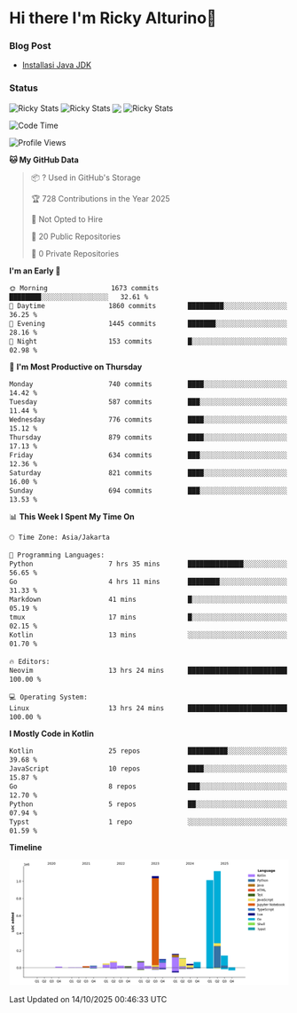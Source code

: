 # Hi there I'm Ricky Alturino👋

### Blog Post

<!-- BLOG-POST-LIST:START -->

- [Installasi Java JDK](https://onirutla.medium.com/installasi-java-jdk-ec701beeb5cb?source=rss-d9d81c918cc9------2)
<!-- BLOG-POST-LIST:END -->

### Status

<img align="center" alt="Ricky Stats" src="https://github-readme-stats.vercel.app/api?username=Alturino&theme=dark&show_icons=true&hide_border=false" />
<img align="center" alt="Ricky Stats" src="https://github-readme-stats.vercel.app/api/top-langs/?username=Alturino&theme=dark&show_icons=true&layout=compact"/>
<img align="center" width="640px" src="https://github-readme-stats.vercel.app/api/wakatime?username=Alturino&layout=compact&hide_border=true&theme=dark">
<img align="center" alt="Ricky Stats" src="https://leetcard.jacoblin.cool/alturino?border=0&radius=20&ext=activity"/>

<!--START_SECTION:waka-->
![Code Time](http://img.shields.io/badge/Code%20Time-1%2C474%20hrs%2028%20mins-blue)

![Profile Views](http://img.shields.io/badge/Profile%20Views-0-blue)

**🐱 My GitHub Data** 

> 📦 ? Used in GitHub's Storage 
 > 
> 🏆 728 Contributions in the Year 2025
 > 
> 🚫 Not Opted to Hire
 > 
> 📜 20 Public Repositories 
 > 
> 🔑 0 Private Repositories 
 > 
**I'm an Early 🐤** 

```text
🌞 Morning                1673 commits        ████████░░░░░░░░░░░░░░░░░   32.61 % 
🌆 Daytime                1860 commits        █████████░░░░░░░░░░░░░░░░   36.25 % 
🌃 Evening                1445 commits        ███████░░░░░░░░░░░░░░░░░░   28.16 % 
🌙 Night                  153 commits         █░░░░░░░░░░░░░░░░░░░░░░░░   02.98 % 
```
📅 **I'm Most Productive on Thursday** 

```text
Monday                   740 commits         ████░░░░░░░░░░░░░░░░░░░░░   14.42 % 
Tuesday                  587 commits         ███░░░░░░░░░░░░░░░░░░░░░░   11.44 % 
Wednesday                776 commits         ████░░░░░░░░░░░░░░░░░░░░░   15.12 % 
Thursday                 879 commits         ████░░░░░░░░░░░░░░░░░░░░░   17.13 % 
Friday                   634 commits         ███░░░░░░░░░░░░░░░░░░░░░░   12.36 % 
Saturday                 821 commits         ████░░░░░░░░░░░░░░░░░░░░░   16.00 % 
Sunday                   694 commits         ███░░░░░░░░░░░░░░░░░░░░░░   13.53 % 
```


📊 **This Week I Spent My Time On** 

```text
🕑︎ Time Zone: Asia/Jakarta

💬 Programming Languages: 
Python                   7 hrs 35 mins       ██████████████░░░░░░░░░░░   56.65 % 
Go                       4 hrs 11 mins       ████████░░░░░░░░░░░░░░░░░   31.33 % 
Markdown                 41 mins             █░░░░░░░░░░░░░░░░░░░░░░░░   05.19 % 
tmux                     17 mins             █░░░░░░░░░░░░░░░░░░░░░░░░   02.15 % 
Kotlin                   13 mins             ░░░░░░░░░░░░░░░░░░░░░░░░░   01.70 % 

🔥 Editors: 
Neovim                   13 hrs 24 mins      █████████████████████████   100.00 % 

💻 Operating System: 
Linux                    13 hrs 24 mins      █████████████████████████   100.00 % 
```

**I Mostly Code in Kotlin** 

```text
Kotlin                   25 repos            ██████████░░░░░░░░░░░░░░░   39.68 % 
JavaScript               10 repos            ████░░░░░░░░░░░░░░░░░░░░░   15.87 % 
Go                       8 repos             ███░░░░░░░░░░░░░░░░░░░░░░   12.70 % 
Python                   5 repos             ██░░░░░░░░░░░░░░░░░░░░░░░   07.94 % 
Typst                    1 repo              ░░░░░░░░░░░░░░░░░░░░░░░░░   01.59 % 
```



**Timeline**

![Lines of Code chart](https://raw.githubusercontent.com/Alturino/Alturino/main/assets/bar_graph.png)


 Last Updated on 14/10/2025 00:46:33 UTC
<!--END_SECTION:waka-->
